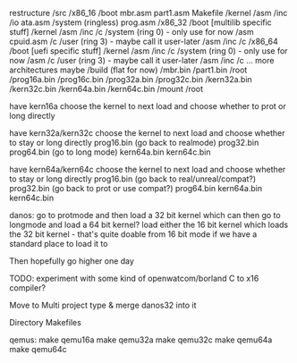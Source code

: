 restructure
    /src
        /x86_16
            /boot
                mbr.asm
                part1.asm
                Makefile
            /kernel
                /asm
                    /inc
                        /io
                            ata.asm
            /system (ringless)
                prog.asm
        /x86_32
            /boot
                [multilib specific stuff]
            /kernel
                /asm
                    /inc
                /c
            /system (ring 0) - only use for now
                /asm
                    cpuid.asm
                /c
            /user (ring 3) - maybe call it user-later
                /asm
                    /inc
                /c
        /x86_64
            /boot
                [uefi specific stuff]
            /kernel
                /asm
                    /inc
                /c
            /system (ring 0) - only use for now
                /asm
                /c
            /user (ring 3) - maybe call it user-later
                /asm
                    /inc
                /c
        ... more architectures maybe
    /build (flat for now)
        /mbr.bin
        /part1.bin
        /root
            /prog16a.bin
            /prog16c.bin
            /prog32a.bin
            /prog32c.bin
            /kern32a.bin
            /kern32c.bin
            /kern64a.bin
            /kern64c.bin
    /mount
        /root

have kern16a choose the kernel to next load and choose whether to prot or long directly
    

have kern32a/kern32c choose the kernel to next load and choose whether to stay or long directly
    prog16.bin (go back to realmode)
    prog32.bin
    prog64.bin (go to long mode)
    kern64a.bin
    kern64c.bin

have kern64a/kern64c choose the kernel to next load and choose whether to stay or long directly
    prog16.bin (go back to real/unreal/compat?)
    prog32.bin (go back to prot or use compat?)
    prog64.bin
    kern64a.bin
    kern64c.bin

danos: go to protmode and then load a 32 bit kernel which can then go to longmode and load a 64 bit kernel?
load either the 16 bit kernel which loads the 32 bit kernel - that's quite doable from 16 bit mode if we have a standard place to load it to

Then hopefully go higher one day

TODO: experiment with some kind of openwatcom/borland C to x16 compiler?

Move to Multi project type & merge danos32 into it

Directory Makefiles

qemus:
    make qemu16a
    make qemu32a
    make qemu32c
    make qemu64a
    make qemu64c